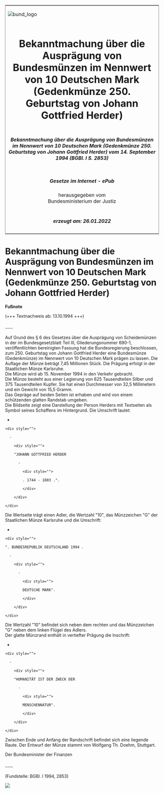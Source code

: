 <span id="DECKBLATT.html"></span>

<table border="0" frame="border" width="100%">

<tr valign="top">

<td align="left">

![bund\_logo](BfJ_2021_Web_de_de.gif)

</td>

<td align="right">

 

</td>

</tr>

<tr align="center" valign="middle">

<td colspan="2">

# Bekanntmachung über die Ausprägung von Bundesmünzen im Nennwert von 10 Deutschen Mark (Gedenkmünze 250. Geburtstag von Johann Gottfried Herder)

</td>

</tr>

<tr align="center" valign="middle">

<td colspan="2">

##### Bekanntmachung über die Ausprägung von Bundesmünzen im Nennwert von 10 Deutschen Mark (Gedenkmünze 250. Geburtstag von Johann Gottfried Herder) vom 14. September 1994 (BGBl. I S. 2853)

</td>

</tr>

<tr align="center" valign="middle">

<td colspan="2">

  
  

##### Gesetze im Internet - ePub  
  
herausgegeben vom  
Bundesministerium der Justiz

</td>

</tr>

<tr align="center" valign="bottom">

<td colspan="2">

  
  

##### erzeugt am: 26.01.2022

</td>

</tr>

</table>

<span id="BJNR285300994.html"></span>

# Bekanntmachung über die Ausprägung von Bundesmünzen im Nennwert von 10 Deutschen Mark (Gedenkmünze 250. Geburtstag von Johann Gottfried Herder)

<div>

  
**Fußnote**

<div class="jnhtml">

<div>

<div class="jurAbsatz">

(+++ Textnachweis ab: 13.10.1994 +++)

</div>

</div>

</div>

</div>

<span id="BJNR285300994BJNE000100305.html"></span>

###   
\----

<div>

<div class="jnhtml">

<div>

<div class="jurAbsatz">

Auf Grund des § 6 des Gesetzes über die Ausprägung von Scheidemünzen in
der im Bundesgesetzblatt Teil III, Gliederungsnummer 690-1,
veröffentlichten bereinigten Fassung hat die Bundesregierung
beschlossen, zum 250. Geburtstag von Johann Gottfried Herder eine
Bundesmünze (Gedenkmünze) im Nennwert von 10 Deutschen Mark prägen zu
lassen. Die Auflage der Münze beträgt 7,45 Millionen Stück. Die Prägung
erfolgt in der Staatlichen Münze Karlsruhe.  
Die Münze wird ab 15. November 1994 in den Verkehr gebracht.  
Die Münze besteht aus einer Legierung von 625 Tausendteilen Silber und
375 Tausendteilen Kupfer. Sie hat einen Durchmesser von 32,5 Millimetern
und ein Gewicht von 15,5 Gramm.  
Das Gepräge auf beiden Seiten ist erhaben und wird von einem schützenden
glatten Randstab umgeben.  
Die Bildseite zeigt eine Darstellung der Person Herders mit Textseiten
als Symbol seines Schaffens im Hintergrund. Die Umschrift lautet:

  - 
    
    <div style="">
    
      - 
        
        <div style="">
        
        "JOHANN GOTTFRIED HERDER
        
          - 
            
            <div style="">
            
            . 1744 - 1803 .".
            
            </div>
        
        </div>
    
    </div>

Die Wertseite trägt einen Adler, die Wertzahl "10", das Münzzeichen "G"
der Staatlichen Münze Karlsruhe und die Umschrift:

  - 
    
    <div style="">
    
    ". BUNDESREPUBLIK DEUTSCHLAND 1994 .
    
      - 
        
        <div style="">
        
          - 
            
            <div style="">
            
            DEUTSCHE MARK".
            
            </div>
        
        </div>
    
    </div>

Die Wertzahl "10" befindet sich neben dem rechten und das Münzzeichen
"G" neben dem linken Flügel des Adlers.  
Der glatte Münzrand enthält in vertiefter Prägung die Inschrift:

  - 
    
    <div style="">
    
      - 
        
        <div style="">
        
        "HUMANITÄT IST DER ZWECK DER
        
          - 
            
            <div style="">
            
            MENSCHENNATUR".
            
            </div>
        
        </div>
    
    </div>

Zwischen Ende und Anfang der Randschrift befindet sich eine liegende
Raute. Der Entwurf der Münze stammt von Wolfgang Th. Doehm, Stuttgart.

</div>

<div class="jurAbsatz">

<span class="SP">Der Bundesminister der Finanzen</span>

</div>

</div>

</div>

</div>

<span id="BJNR285300994BJNE000200305.html"></span>

###   
\----

<div>

<div class="jnhtml">

<div>

<div class="jurAbsatz">

<div class="kommentar_Fundstelle">

  
(Fundstelle: BGBl. I 1994, 2853)

</div>

  
  
![](bgbl1_1994_j2853_0010.jpeg)  
  

</div>

</div>

</div>

</div>
